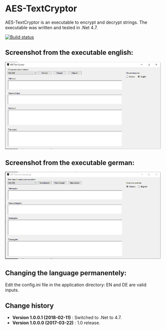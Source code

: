 AES-TextCryptor
===============

AES-TextCryptor is an executable to encrypt and decrypt strings.
The executable was written and tested in .Net 4.7.

[![Build status](https://ci.appveyor.com/api/projects/status/g6cm8rov8b4ea07q?svg=true)](https://ci.appveyor.com/project/SeppPenner/aes-textcryptor)

## Screenshot from the executable english:
![Screenshot from the executable english](https://github.com/SeppPenner/AES-TextCryptor/blob/master/Screenshot_EN.PNG "Screenshot from the executable english")

## Screenshot from the executable german:
![Screenshot from the executable german](https://github.com/SeppPenner/AES-TextCryptor/blob/master/Screenshot_DE.PNG "Screenshot from the executable german")

## Changing the language permanentely:
Edit the config.ini file in the application directory: EN and DE are valid inputs.

Change history
--------------

* **Version 1.0.0.1 (2018-02-11)** : Switched to .Net to 4.7.
* **Version 1.0.0.0 (2017-03-22)** : 1.0 release.